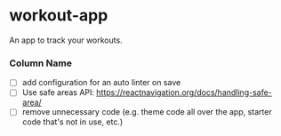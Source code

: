 # workout-app
An app to track your workouts.

### Column Name
- [ ] add configuration for an auto linter on save
- [ ] Use safe areas API: https://reactnavigation.org/docs/handling-safe-area/
- [ ] remove unnecessary code (e.g. theme code all over the app, starter code that's not in use, etc.)